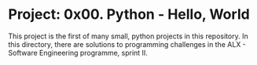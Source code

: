# Project: 0x00. Python - Hello, World

This project is the first of many small, python projects in this repository.
In this directory, there are solutions to programming challenges in the ALX - Software Engineering programme,
sprint II. 

